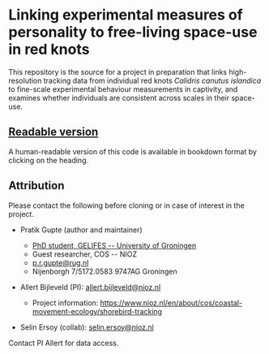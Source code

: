 # Linking experimental measures of personality to free-living space-use in red knots

This repository is the source for a project in preparation that links high-resolution tracking data from individual red knots _Calidris canutus islandica_ to fine-scale experimental behaviour measurements in captivity, and examines whether individuals are consistent across scales in their space-use.

## [Readable version](https://pratikunterwegs.github.io/knotPatches/)

A human-readable version of this code is available in bookdown format by clicking on the heading.

## Attribution

Please contact the following before cloning or in case of interest in the project.

- Pratik Gupte (author and maintainer)
  - [PhD student, GELIFES -- University of Groningen](https://www.rug.nl/staff/p.r.gupte)
  - Guest researcher, COS -- NIOZ
  - p.r.gupte@rug.nl
  - Nijenborgh 7/5172.0583 9747AG Groningen

- Allert Bijleveld (PI): allert.bijleveld@nioz.nl
  - Project information: https://www.nioz.nl/en/about/cos/coastal-movement-ecology/shorebird-tracking

- Selin Ersoy (collab): selin.ersoy@nioz.nl

Contact PI Allert for data access.
